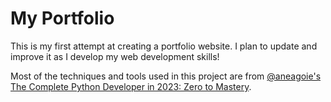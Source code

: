 # My Portfolio 

This is my first attempt at creating a portfolio website. I plan to update and improve it as I develop my web development skills!

Most of the techniques and tools used in this project are from [@aneagoie's The Complete Python Developer in 2023: Zero to Mastery](https://www.udemy.com/course/complete-python-developer-zero-to-mastery/).
